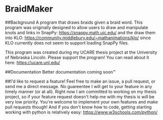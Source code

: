 # BraidMaker
##Background
A program that draws braids given a braid word. This program was originally designed to allow users to draw and manipulate knots and links in SnapPy: https://snappy.math.uic.edu/ and the draw them into KLO: https://community.middlebury.edu/~mathanimations/klo/ since KLO currently does not seem to support loading SnapPy files.

This program was created during my UCARE thesis project at the University of Nebraska Lincoln. Please support the program! You can read about it here: https://ucare.unl.edu/

##Documentation
Better documentation coming soon™

##I'd like to request a feature!
Feel free to make an issue, a pull request, or send me a direct message. No guareentee I will get to your feature in any timely manner (or at all). Right now I am committed to working on my thesis project, so if your feature request doesn't help me with my thesis is will be very low priority. You're welcome to implement your own features and make pull requests though! And if you don't know how to code, getting starting working with python is relatively easy: https://www.w3schools.com/python/
